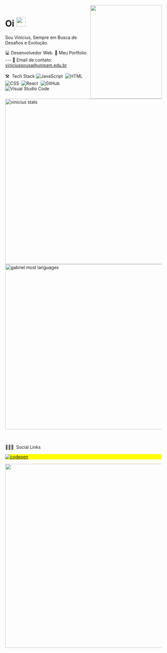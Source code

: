 <img align="right" height="300" width='230' src="https://gifs.eco.br/wp-content/uploads/2022/06/gifs-de-capivaras-1.gif" />

<h1 align="left">Oi <img src="https://media.istockphoto.com/id/177228186/pt/foto/jovem-capivara.jpg?s=612x612&w=0&k=20&c=HIaHC5JhfE3zobczCLIEY6bdy2NdOLq0sskZkuXsM9w=" width="30px"></h1>

Sou Vinicius, Sempre em Busca de Desafios e Evolução.

💻 Desenvolvedor Web.
🚀 Meu Portfolio: ---
👻 Email de contato: viniciussousa@unipam.edu.br
<br></br>
🛠 &nbsp;Tech Stack
![JavaScript](https://img.shields.io/badge/JavaScript-F7DF1E?style=for-the-badge&logo=javascript&logoColor=black)&nbsp;
![HTML](https://img.shields.io/badge/HTML5-E34F26?style=for-the-badge&logo=html5&logoColor=white)&nbsp;
![CSS](https://img.shields.io/badge/CSS3-1572B6?style=for-the-badge&logo=css3&logoColor=white)&nbsp;
![React](https://img.shields.io/badge/React-20232A?style=for-the-badge&logo=react&logoColor=61DAFB)&nbsp;
![GitHub](https://img.shields.io/badge/-GitHub-05122A?style=flat&logo=github)&nbsp;
![Visual Studio Code](https://img.shields.io/badge/-Visual%20Studio%20Code-05122A?style=flat&logo=visual-studio-code&logoColor=007ACC)&nbsp;

<p align="left">
<img width="530em" src="https://github-readme-stats.vercel.app/api?username=vinii786&show_icons=true&theme=tokyonight&include_all_commits=true&count_private=true" alt="vinicius stats"/>
<img width="530em" src="https://github-readme-stats.vercel.app/api/top-langs/?username=vinii786&layout=compact&show_icons=true&theme=tokyonight&count_private=true&" alt="gabriel most languages"/>
</p>

<br></br>
👨🏽‍🦲 &nbsp;Social Links
<p align="left" style="background:yellow">
<a href="https://www.linkedin.com/in/gabriel-augusto-aaa17b1b1/" target="_blank">
  <img align="center" src="https://img.shields.io/badge/LinkedIn-0077B5?style=for-the-badge&logo=linkedin&logoColor=white" alt="codepen"/>
</a>

</p>
<img height="590" src="https://user-images.githubusercontent.com/80070421/147801435-16f97c00-1663-4eff-8282-258c3467a88c.gif" />
